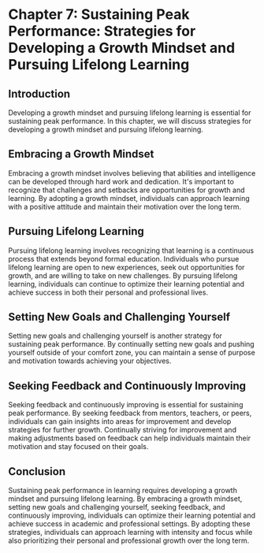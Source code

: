 Chapter 7: Sustaining Peak Performance: Strategies for Developing a Growth Mindset and Pursuing Lifelong Learning
=================================================================================================================

Introduction
------------

Developing a growth mindset and pursuing lifelong learning is essential for sustaining peak performance. In this chapter, we will discuss strategies for developing a growth mindset and pursuing lifelong learning.

Embracing a Growth Mindset
--------------------------

Embracing a growth mindset involves believing that abilities and intelligence can be developed through hard work and dedication. It's important to recognize that challenges and setbacks are opportunities for growth and learning. By adopting a growth mindset, individuals can approach learning with a positive attitude and maintain their motivation over the long term.

Pursuing Lifelong Learning
--------------------------

Pursuing lifelong learning involves recognizing that learning is a continuous process that extends beyond formal education. Individuals who pursue lifelong learning are open to new experiences, seek out opportunities for growth, and are willing to take on new challenges. By pursuing lifelong learning, individuals can continue to optimize their learning potential and achieve success in both their personal and professional lives.

Setting New Goals and Challenging Yourself
------------------------------------------

Setting new goals and challenging yourself is another strategy for sustaining peak performance. By continually setting new goals and pushing yourself outside of your comfort zone, you can maintain a sense of purpose and motivation towards achieving your objectives.

Seeking Feedback and Continuously Improving
-------------------------------------------

Seeking feedback and continuously improving is essential for sustaining peak performance. By seeking feedback from mentors, teachers, or peers, individuals can gain insights into areas for improvement and develop strategies for further growth. Continually striving for improvement and making adjustments based on feedback can help individuals maintain their motivation and stay focused on their goals.

Conclusion
----------

Sustaining peak performance in learning requires developing a growth mindset and pursuing lifelong learning. By embracing a growth mindset, setting new goals and challenging yourself, seeking feedback, and continuously improving, individuals can optimize their learning potential and achieve success in academic and professional settings. By adopting these strategies, individuals can approach learning with intensity and focus while also prioritizing their personal and professional growth over the long term.
